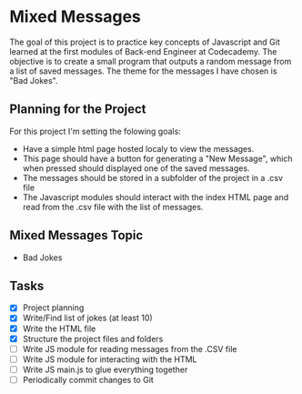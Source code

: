 # Mixed Messages

The goal of this project is to practice key concepts of Javascript and Git learned at the first modules of Back-end Engineer at Codecademy. The objective is to create a small program that outputs a random message from a list of saved messages. The theme for the messages I have chosen is "Bad Jokes".

## Planning for the Project

For this project I'm setting the folowing goals:

* Have a simple html page hosted localy to view the messages.
* This page should have a button for generating a "New Message", which when pressed should displayed one of the saved messages.
* The messages should be stored in a subfolder of the project in a .csv file
* The Javascript modules should interact with the index HTML page and read from the .csv file with the list of messages.

## Mixed Messages Topic

* Bad Jokes

## Tasks

* [x] Project planning
* [x] Write/Find list of jokes (at least 10)
* [x] Write the HTML file
* [x] Structure the project files and folders
* [ ] Write JS module for reading messages from the .CSV file
* [ ] Write JS module for interacting with the HTML
* [ ] Write JS main.js to glue everything together
* [ ] Periodically commit changes to Git

